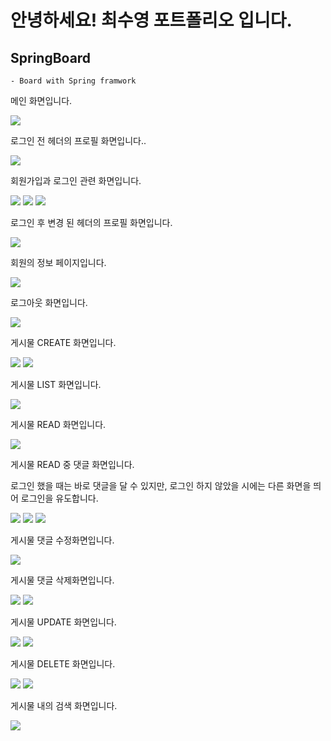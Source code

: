 # 안녕하세요! 최수영 포트폴리오 입니다.



## SpringBoard
	- Board with Spring framwork

<div>
	<p>메인 화면입니다.</p>
	<img src="https://user-images.githubusercontent.com/46646408/52951013-0e6ad600-33c4-11e9-9469-8124113067e7.PNG">
	<p>로그인 전 헤더의 프로필 화면입니다..</p>
	<img src="https://user-images.githubusercontent.com/46646408/52953947-38c09180-33cc-11e9-93f9-2c90f870363b.PNG">
	<p>회원가입과 로그인 관련 화면입니다.</p>
	<img src="https://user-images.githubusercontent.com/46646408/52951015-0f036c80-33c4-11e9-8dca-951df545cc00.PNG">
	<img src="https://user-images.githubusercontent.com/46646408/52951017-0f036c80-33c4-11e9-85d7-4336fbb984e9.PNG">
	<img src="https://user-images.githubusercontent.com/46646408/52951017-0f036c80-33c4-11e9-85d7-4336fbb984e9.PNG">
	<p>로그인 후 변경 된 헤더의 프로필 화면입니다.</p>
	<img src="https://user-images.githubusercontent.com/46646408/52951019-0f036c80-33c4-11e9-9805-d42dbe1191a2.PNG">
	<p>회원의 정보 페이지입니다.</p>
	<img src="https://user-images.githubusercontent.com/46646408/52958559-a6be8600-33d7-11e9-8098-6674c68c6b74.PNG">
	<P>로그아웃 화면입니다.</P>
	<img src="https://user-images.githubusercontent.com/46646408/52953944-3827fb00-33cc-11e9-9415-cf233cf60fb2.PNG">
	<p>게시물 CREATE 화면입니다.</p>
	<img src="https://user-images.githubusercontent.com/46646408/52951020-0f9c0300-33c4-11e9-8fad-6bb78351b3bb.PNG">
	<img src="https://user-images.githubusercontent.com/46646408/52951021-0f9c0300-33c4-11e9-9523-d68f5dd632f7.PNG">
	<p>게시물 LIST 화면입니다.</p>
	<img src="https://user-images.githubusercontent.com/46646408/52951023-10349980-33c4-11e9-9429-84f988bcd556.PNG">
	<p>게시물 READ 화면입니다.</p>
	<img src="https://user-images.githubusercontent.com/46646408/52951006-0b6fe580-33c4-11e9-8174-e36e8604d111.PNG">
	<p>게시물 READ 중 댓글 화면입니다.</p>
	<p>로그인 했을 때는 바로 댓글을 달 수 있지만, 로그인 하지 않았을 시에는 다른 화면을 띄어 로그인을 유도합니다.</p>
	<img src="https://user-images.githubusercontent.com/46646408/52951024-10349980-33c4-11e9-99b3-be49f8b73885.PNG">
	<img src="https://user-images.githubusercontent.com/46646408/52951025-10349980-33c4-11e9-9619-74693694ff82.PNG">
	<img src="https://user-images.githubusercontent.com/46646408/52953945-38c09180-33cc-11e9-803c-b56dbe578318.PNG">
	<p>게시물 댓글 수정화면입니다.</p>
	<img src="https://user-images.githubusercontent.com/46646408/52951001-09a62200-33c4-11e9-9d2d-6e2ea13288be.PNG">
	<p>게시물 댓글 삭제화면입니다.</p>
	<img src="https://user-images.githubusercontent.com/46646408/52951009-0c087c00-33c4-11e9-96b4-6c3b28d570fb.PNG">
	<img src="https://user-images.githubusercontent.com/46646408/52951004-0ad74f00-33c4-11e9-9ffa-99a5f4ac2c5e.PNG">
	<p>게시물 UPDATE 화면입니다.</p>
	<img src="https://user-images.githubusercontent.com/46646408/52951010-0ca11280-33c4-11e9-8137-da74f33dc98e.PNG">
	<img src="https://user-images.githubusercontent.com/46646408/52951011-0ca11280-33c4-11e9-9aec-070323f09420.PNG">
	<p>게시물 DELETE 화면입니다.</p>
	<img src="https://user-images.githubusercontent.com/46646408/52953943-3827fb00-33cc-11e9-9331-6cee3e5f83c3.PNG">
	<img src="https://user-images.githubusercontent.com/46646408/52951009-0c087c00-33c4-11e9-96b4-6c3b28d570fb.PNG">
	<p>게시물 내의 검색 화면입니다.</p>
	<img src="https://user-images.githubusercontent.com/46646408/52951012-0dd23f80-33c4-11e9-9fe6-8d70cc1a6aa6.PNG">
	
</div>
